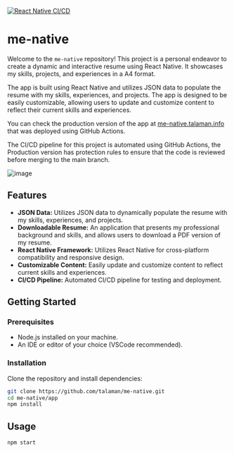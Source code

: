 [![React Native CI/CD](https://github.com/talaman/me-native/actions/workflows/CICD.yml/badge.svg)](https://github.com/talaman/me-native/actions/workflows/CICD.yml)

# me-native

Welcome to the `me-native` repository! This project is a personal endeavor to create a dynamic and interactive resume using React Native. It showcases my skills, projects, and experiences in a A4 format.

The app is built using React Native and utilizes JSON data to populate the resume with my skills, experiences, and projects. The app is designed to be easily customizable, allowing users to update and customize content to reflect their current skills and experiences.

You can check the production version of the app at [me-native.talaman.info](https://me-native.talaman.info/) that was deployed using GitHub Actions.

The CI/CD pipeline for this project is automated using GitHub Actions, the Production version has protection rules to ensure that the code is reviewed before merging to the main branch.

![image](https://github.com/talaman/me-native/assets/497042/63fd55d1-72bd-405b-a1d6-3716835ca0b6)

## Features

- **JSON Data:** Utilizes JSON data to dynamically populate the resume with my skills, experiences, and projects.
- **Downloadable Resume:** An application that presents my professional background and skills, and allows users to download a PDF version of my resume.
- **React Native Framework:** Utilizes React Native for cross-platform compatibility and responsive design.
- **Customizable Content:** Easily update and customize content to reflect current skills and experiences.
- **CI/CD Pipeline:** Automated CI/CD pipeline for testing and deployment.

## Getting Started

### Prerequisites

- Node.js installed on your machine.
- An IDE or editor of your choice (VSCode recommended).

### Installation

Clone the repository and install dependencies:

```bash
git clone https://github.com/talaman/me-native.git
cd me-native/app
npm install
```

## Usage

```bash
npm start
```








